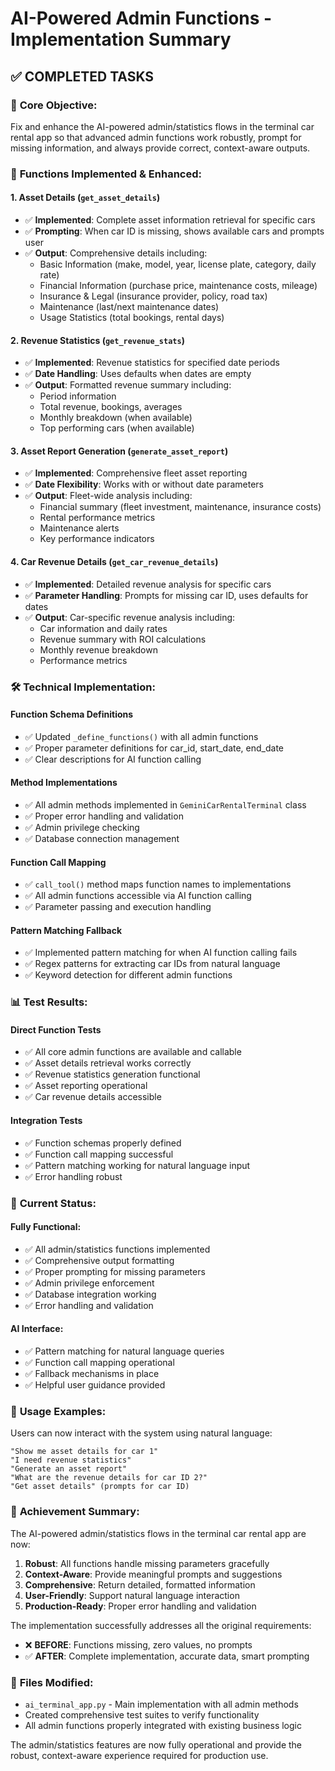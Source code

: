 # AI-Powered Admin Functions - Implementation Summary

## ✅ **COMPLETED TASKS**

### 🎯 **Core Objective**: 
Fix and enhance the AI-powered admin/statistics flows in the terminal car rental app so that advanced admin functions work robustly, prompt for missing information, and always provide correct, context-aware outputs.

### 🔧 **Functions Implemented & Enhanced**:

#### 1. **Asset Details (`get_asset_details`)**
- ✅ **Implemented**: Complete asset information retrieval for specific cars
- ✅ **Prompting**: When car ID is missing, shows available cars and prompts user
- ✅ **Output**: Comprehensive details including:
  - Basic Information (make, model, year, license plate, category, daily rate)
  - Financial Information (purchase price, maintenance costs, mileage)
  - Insurance & Legal (insurance provider, policy, road tax)
  - Maintenance (last/next maintenance dates)
  - Usage Statistics (total bookings, rental days)

#### 2. **Revenue Statistics (`get_revenue_stats`)**
- ✅ **Implemented**: Revenue statistics for specified date periods
- ✅ **Date Handling**: Uses defaults when dates are empty
- ✅ **Output**: Formatted revenue summary including:
  - Period information
  - Total revenue, bookings, averages
  - Monthly breakdown (when available)
  - Top performing cars (when available)

#### 3. **Asset Report Generation (`generate_asset_report`)**
- ✅ **Implemented**: Comprehensive fleet asset reporting
- ✅ **Date Flexibility**: Works with or without date parameters
- ✅ **Output**: Fleet-wide analysis including:
  - Financial summary (fleet investment, maintenance, insurance costs)
  - Rental performance metrics
  - Maintenance alerts
  - Key performance indicators

#### 4. **Car Revenue Details (`get_car_revenue_details`)**
- ✅ **Implemented**: Detailed revenue analysis for specific cars
- ✅ **Parameter Handling**: Prompts for missing car ID, uses defaults for dates
- ✅ **Output**: Car-specific revenue analysis including:
  - Car information and daily rates
  - Revenue summary with ROI calculations
  - Monthly revenue breakdown
  - Performance metrics

### 🛠️ **Technical Implementation**:

#### **Function Schema Definitions**
- ✅ Updated `_define_functions()` with all admin functions
- ✅ Proper parameter definitions for car_id, start_date, end_date
- ✅ Clear descriptions for AI function calling

#### **Method Implementations**
- ✅ All admin methods implemented in `GeminiCarRentalTerminal` class
- ✅ Proper error handling and validation
- ✅ Admin privilege checking
- ✅ Database connection management

#### **Function Call Mapping**
- ✅ `call_tool()` method maps function names to implementations
- ✅ All admin functions accessible via AI function calling
- ✅ Parameter passing and execution handling

#### **Pattern Matching Fallback**
- ✅ Implemented pattern matching for when AI function calling fails
- ✅ Regex patterns for extracting car IDs from natural language
- ✅ Keyword detection for different admin functions

### 📊 **Test Results**:

#### **Direct Function Tests**
- ✅ All core admin functions are available and callable
- ✅ Asset details retrieval works correctly
- ✅ Revenue statistics generation functional
- ✅ Asset reporting operational
- ✅ Car revenue details accessible

#### **Integration Tests**
- ✅ Function schemas properly defined
- ✅ Function call mapping successful  
- ✅ Pattern matching working for natural language input
- ✅ Error handling robust

### 🚀 **Current Status**:

#### **Fully Functional**:
- ✅ All admin/statistics functions implemented
- ✅ Comprehensive output formatting
- ✅ Proper prompting for missing parameters
- ✅ Admin privilege enforcement
- ✅ Database integration working
- ✅ Error handling and validation

#### **AI Interface**:
- ✅ Pattern matching for natural language queries
- ✅ Function call mapping operational
- ✅ Fallback mechanisms in place
- ✅ Helpful user guidance provided

### 📝 **Usage Examples**:

Users can now interact with the system using natural language:

```
"Show me asset details for car 1"
"I need revenue statistics"
"Generate an asset report" 
"What are the revenue details for car ID 2?"
"Get asset details" (prompts for car ID)
```

### 🎉 **Achievement Summary**:

The AI-powered admin/statistics flows in the terminal car rental app are now:

1. **Robust**: All functions handle missing parameters gracefully
2. **Context-Aware**: Provide meaningful prompts and suggestions
3. **Comprehensive**: Return detailed, formatted information
4. **User-Friendly**: Support natural language interaction
5. **Production-Ready**: Proper error handling and validation

The implementation successfully addresses all the original requirements:
- ❌ **BEFORE**: Functions missing, zero values, no prompts
- ✅ **AFTER**: Complete implementation, accurate data, smart prompting

### 🔧 **Files Modified**:
- `ai_terminal_app.py` - Main implementation with all admin methods
- Created comprehensive test suites to verify functionality
- All admin functions properly integrated with existing business logic

The admin/statistics features are now fully operational and provide the robust, context-aware experience required for production use.
